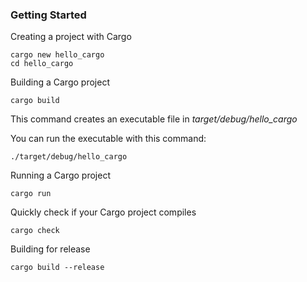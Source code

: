 ### Getting Started

Creating a project with Cargo

```
cargo new hello_cargo
cd hello_cargo
```

Building a Cargo project

```
cargo build
```

This command creates an executable file in _target/debug/hello_cargo_

You can run the executable with this command:

```
./target/debug/hello_cargo
```

Running a Cargo project

```
cargo run
```

Quickly check if your Cargo project compiles

```
cargo check
```

Building for release

```
cargo build --release
```

